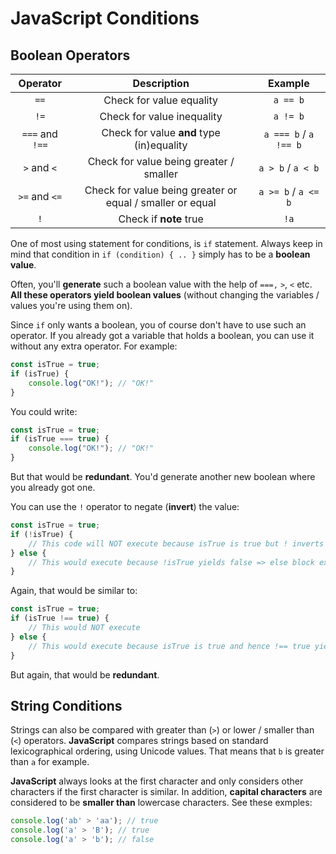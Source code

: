 # JavaScript Conditions

## Boolean Operators

|Operator|Description|Example|
|:-:|:-:|:-:|
|`==`|Check for value equality|`a == b`|
|`!=`|Check for value inequality|`a != b`|
|`===` and `!==`|Check for value **and** type (in)equality|`a === b` / `a !== b`|
|`>` and `<`|Check for value being greater / smaller|`a > b` / `a < b`|
|`>=` and `<=`|Check for value being greater or equal / smaller or equal|`a >= b` / `a <= b`|
|`!`|Check if **note** true|`!a`|

One of most using statement for conditions, is `if` statement. Always keep in mind that condition in `if (condition) { .. }` simply has to be a **boolean value**.

Often, you'll **generate** such a boolean value with the help of `===,` `>`, `<` etc. **All these operators yield boolean values** (without changing the variables / values you're using them on).

Since `if` only wants a boolean, you of course don't have to use such an operator. If you already got a variable that holds a boolean, you can use it without any extra operator. For example:

```js
const isTrue = true;
if (isTrue) {
    console.log("OK!"); // "OK!"
}
```

You could write:

```js
const isTrue = true;
if (isTrue === true) {
    console.log("OK!"); // "OK!"
}
```

But that would be **redundant**. You'd generate another new boolean where you already got one.

You can use the `!` operator to negate (**invert**) the value:

```js
const isTrue = true;
if (!isTrue) {
    // This code will NOT execute because isTrue is true but ! inverts it (in this check)
} else {
    // This would execute because !isTrue yields false => else block executes
}
```

Again, that would be similar to:

```js
const isTrue = true;
if (isTrue !== true) {
    // This would NOT execute
} else {
    // This would execute because isTrue is true and hence !== true yields false
}
```

But again, that would be **redundant**.

## String Conditions

Strings can also be compared with greater than (`>`) or lower / smaller than (`<`) operators. **JavaScript** compares strings based on standard lexicographical ordering, using Unicode values. That means that `b` is greater than `a` for example.

**JavaScript** always looks at the first character and only considers other characters if the first character is similar. In addition, **capital characters** are considered to be **smaller than** lowercase characters. See these exmples:

```js
console.log('ab' > 'aa'); // true
console.log('a' > 'B'); // true
console.log('a' > 'b'); // false
```
